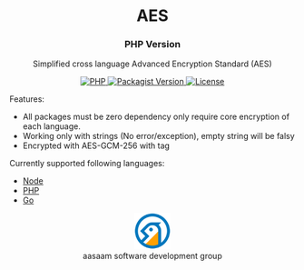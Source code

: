 <div align="center">
  <h1>
    AES
  </h1>
  <h3>
    PHP Version
  </h3>
  <p>
    Simplified cross language Advanced Encryption Standard (AES)
  </p>
  <p>
    <a href="https://github.com/aasaam/aes-php/actions/workflows/php.yml" target="_blank">
      <img src="https://github.com/aasaam/aes-php/actions/workflows/php.yml/badge.svg" alt="PHP" />
    </a>
    <a href="https://packagist.org/packages/aasaam/aes" target="_blank">
      <img alt="Packagist Version" src="https://img.shields.io/packagist/v/aasaam/aes">
    </a>
    <a href="https://github.com/aasaam/aes-php/blob/master/LICENSE">
      <img alt="License" src="https://img.shields.io/github/license/aasaam/aes-php">
    </a>
  </p>
</div>

Features:

- All packages must be zero dependency only require core encryption of each language.
- Working only with strings (No error/exception), empty string will be falsy
- Encrypted with AES-GCM-256 with tag

Currently supported following languages:

- [Node](https://github.com/aasaam/aes-node)
- [PHP](https://github.com/aasaam/aes-php)
- [Go](https://github.com/aasaam/aes-go)

<div>
  <p align="center">
    <a href="https://aasaam.com" title="aasaam software development group">
      <img alt="aasaam software development group" width="64" src="https://raw.githubusercontent.com/aasaam/information/master/logo/aasaam.svg">
    </a>
    <br />
    aasaam software development group
  </p>
</div>
